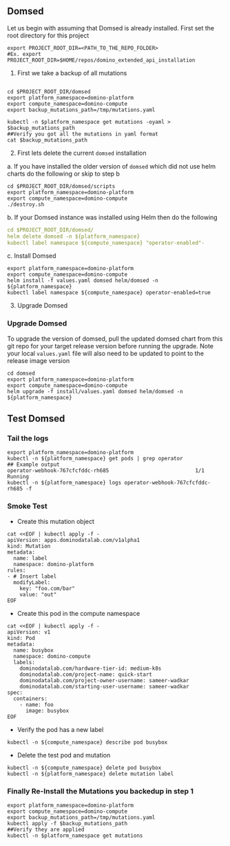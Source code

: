 ## Domsed

Let us begin with assuming that Domsed is already installed. First set the root directory for this project

```shell
export PROJECT_ROOT_DIR=<PATH_TO_THE_REPO_FOLDER>
#Ex. export PROJECT_ROOT_DIR=$HOME/repos/domino_extended_api_installation
```



1. First we take a backup of all mutations

```shell

cd $PROJECT_ROOT_DIR/domsed
export platform_namespace=domino-platform
export compute_namespace=domino-compute
export backup_mutations_path=/tmp/mutations.yaml

kubectl -n $platform_namespace get mutations -oyaml > $backup_mutations_path
##Verify you got all the mutations in yaml format
cat $backup_mutations_path 
```

2. First lets delete the current `domsed` installation

a. If you have installed the older version of `domsed` which did not use helm charts do the following or skip to step b
```shell
cd $PROJECT_ROOT_DIR/domsed/scripts
export platform_namespace=domino-platform
export compute_namespace=domino-compute
./destroy.sh
```

b. If your Domsed instance was installed using Helm then do the following

```yaml
cd $PROJECT_ROOT_DIR/domsed/
helm delete domsed -n ${platform_namespace}
kubectl label namespace ${compute_namespace} "operator-enabled"-
```

c. Install Domsed

```shell
export platform_namespace=domino-platform
export compute_namespace=domino-compute
helm install -f values.yaml domsed helm/domsed -n ${platform_namespace}
kubectl label namespace ${compute_namespace} operator-enabled=true
```


3. Upgrade Domsed

### Upgrade Domsed
To upgrade the version of domsed, pull the updated domsed chart from this git repo for your target release
version before running the upgrade. Note your local `values.yaml` file will also need to be updated to point to the
release image version

```shell
cd domsed
export platform_namespace=domino-platform
export compute_namespace=domino-compute
helm upgrade -f install/values.yaml domsed helm/domsed -n ${platform_namespace}
```

## Test Domsed

### Tail the logs

```shell
export platform_namespace=domino-platform
kubectl -n ${platform_namespace} get pods | grep operator
## Example output
operator-webhook-767cfcfddc-rh685                            1/1     Running    
kubectl -n ${platform_namespace} logs operator-webhook-767cfcfddc-rh685 -f
```
### Smoke Test

- Create this mutation object 
```shell
cat <<EOF | kubectl apply -f -
apiVersion: apps.dominodatalab.com/v1alpha1
kind: Mutation
metadata:
  name: label
  namespace: domino-platform
rules:
- # Insert label
  modifyLabel:
    key: "foo.com/bar"
    value: "out"
EOF
```

- Create this pod in the compute namespace
```shell
cat <<EOF | kubectl apply -f -
apiVersion: v1
kind: Pod
metadata:
  name: busybox
  namespace: domino-compute
  labels:
    dominodatalab.com/hardware-tier-id: medium-k8s  
    dominodatalab.com/project-name: quick-start
    dominodatalab.com/project-owner-username: sameer-wadkar
    dominodatalab.com/starting-user-username: sameer-wadkar
spec:
  containers:
    - name: foo
      image: busybox
EOF
```

- Verify the pod has a new label
```shell
kubectl -n ${compute_namespace} describe pod busybox
```

- Delete the test pod and mutation
```shell
kubectl -n ${compute_namespace} delete pod busybox
kubectl -n ${platform_namespace} delete mutation label
```

### Finally Re-Install the Mutations you backedup in step 1
```shell
export platform_namespace=domino-platform
export compute_namespace=domino-compute
export backup_mutations_path=/tmp/mutations.yaml
kubectl apply -f $backup_mutations_path
##Verify they are applied
kubectl -n $platform_namespace get mutations
```